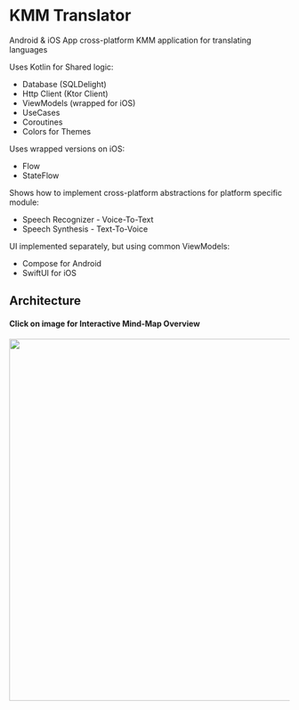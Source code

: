# KMM Translator
Android &amp; iOS App cross-platform KMM application for translating languages

Uses Kotlin for Shared logic:
- Database (SQLDelight)
- Http Client (Ktor Client)
- ViewModels (wrapped for iOS)
- UseCases
- Coroutines
- Colors for Themes

Uses wrapped versions on iOS:
- Flow
- StateFlow

Shows how to implement cross-platform abstractions for platform specific module:
- Speech Recognizer - Voice-To-Text
- Speech Synthesis - Text-To-Voice

UI implemented separately, but using common ViewModels:
- Compose for Android
- SwiftUI for iOS

## Architecture

#### Click on image for Interactive Mind-Map Overview

[<img src="https://user-images.githubusercontent.com/5157474/218219624-371b1ead-54d5-43e8-975a-12956e1c7bd6.png" width=650 />](https://mm.tt/map/2590156097)
